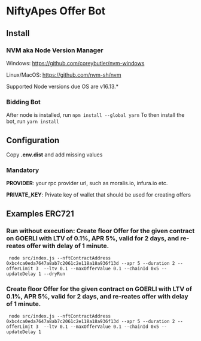 # NiftyApes Offer Bot

## Install
### NVM aka Node Version Manager
Windows: https://github.com/coreybutler/nvm-windows

Linux/MacOS: https://github.com/nvm-sh/nvm

Supported Node versions due OS are v16.13.*
### Bidding Bot
After node is installed, run `npm install --global yarn`
To then install the bot, run `yarn install`
## Configuration
Copy **.env.dist** and add missing values

### Mandatory

**PROVIDER**: your rpc provider url, such as moralis.io, infura.io etc.

**PRIVATE_KEY**: Private key of wallet that should be used for creating offers

## Examples ERC721
### Run without execution: Create floor Offer for the given contract on GOERLI with LTV of 0.1%, APR 5%, valid for 2 days, and re-reates offer with delay of 1 minute.
```shell
 node src/index.js --nftContractAddress 0xbc4ca0eda7647a8ab7c2061c2e118a18a936f13d --apr 5 --duration 2 --offerLimit 3  --ltv 0.1 --maxOfferValue 0.1 --chainId 0x5 --updateDelay 1 --dryRun
```
### Create floor Offer for the given contract on GOERLI with LTV of 0.1%, APR 5%, valid for 2 days, and re-reates offer with delay of 1 minute.
```shell
 node src/index.js --nftContractAddress 0xbc4ca0eda7647a8ab7c2061c2e118a18a936f13d --apr 5 --duration 2 --offerLimit 3  --ltv 0.1 --maxOfferValue 0.1 --chainId 0x5 --updateDelay 1
```